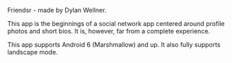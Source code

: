 Friendsr - made by Dylan Wellner.

This app is the beginnings of a social network app centered around profile photos and short bios.
It is, however, far from a complete experience.

This app supports Android 6 (Marshmallow) and up. It also fully supports landscape mode.
